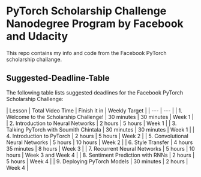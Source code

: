 # PyTorch Scholarship Challenge Nanodegree Program by Facebook and Udacity
This repo contains my info and code from the Facebook PyTorch scholarship challange.

## Suggested-Deadline-Table ##
The following table lists suggested deadlines for the Facebook PyTorch Scholarship Challenge: 

| Lesson | Total Video Time | Finish it in | Weekly Target |
| --- | --- |
| 1. Welcome to the Scholarship Challenge! | 30 minutes | 30 minutes | Week 1 |
| 2. Introduction to Neural Networks | 2 hours | 5 hours | Week 1 |
| 3. Talking PyTorch with Soumith Chintala | 30 minutes | 30 minutes | Week 1 |
| 4. Introduction to PyTorch | 2 hours | 5 hours | Week 2 |
| 5. Convolutional Neural Networks | 5 hours | 10 hours | Week 2 |
| 6. Style Transfer | 4 hours 35 minutes | 8 hours | Week 3 |
| 7. Recurrent Neural Networks | 5 hours | 10 hours | Week 3 and Week 4 |
| 8. Sentiment Prediction with RNNs | 2 hours | 5 hours | Week 4 |
| 9. Deploying PyTorch Models | 30 minutes | 2 hours | Week 4 |




















